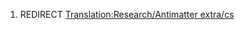 1.  REDIRECT [Translation:Research/Antimatter
    extra/cs](Translation:Research/Antimatter_extra/cs "wikilink")
